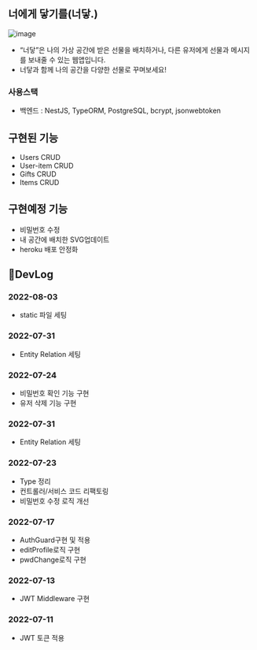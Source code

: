 ## 너에게 닿기를(너닿.)
![image](https://user-images.githubusercontent.com/87600115/184542055-d7264fca-47d8-4b07-a521-17ed88962301.png)
<br/>
- “너닿”은 나의 가상 공간에 받은 선물을 배치하거나, 다른 유저에게 선물과 메시지를 보내줄 수 있는 웹앱입니다. 
- 너닿과 함께 나의 공간을 다양한 선물로 꾸며보세요!

### 사용스택
- 백엔드 : NestJS, TypeORM, PostgreSQL, bcrypt, jsonwebtoken

## 구현된 기능
- Users CRUD
- User-item CRUD
- Gifts CRUD
- Items CRUD

## 구현예정 기능
- 비밀번호 수정
- 내 공간에 배치한 SVG업데이트
- heroku 배포 안정화


## 📔DevLog

### 2022-08-03

- static 파일 세팅

### 2022-07-31

- Entity Relation 세팅

### 2022-07-24

- 비밀번호 확인 기능 구현
- 유저 삭제 기능 구현

### 2022-07-31

- Entity Relation 세팅

### 2022-07-23

- Type 정리
- 컨트롤러/서비스 코드 리팩토링
- 비밀번호 수정 로직 개선

### 2022-07-17

- AuthGuard구현 및 적용
- editProfile로직 구현
- pwdChange로직 구현

### 2022-07-13

- JWT Middleware 구현

### 2022-07-11

- JWT 토큰 적용
